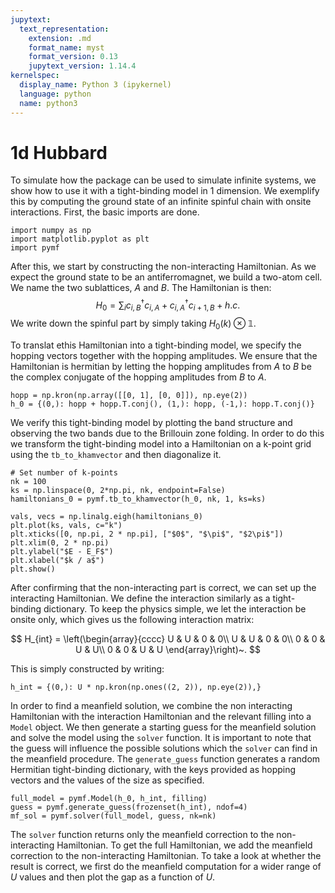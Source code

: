 ```yaml
---
jupytext:
  text_representation:
    extension: .md
    format_name: myst
    format_version: 0.13
    jupytext_version: 1.14.4
kernelspec:
  display_name: Python 3 (ipykernel)
  language: python
  name: python3
---
```


# 1d Hubbard

To simulate how the package can be used to simulate infinite systems, we show how to use it with a tight-binding model in 1 dimension.
We exemplify this by computing the ground state of an infinite spinful chain with onsite interactions.
First, the basic imports are done.

```{code-cell} ipython3
import numpy as np
import matplotlib.pyplot as plt
import pymf
```

After this, we start by constructing the non-interacting Hamiltonian. As we expect the ground state to be an antiferromagnet, we build a two-atom cell. We name the two sublattices, $A$ and $B$. The Hamiltonian is then:
$$
H_0 = \sum_i c_{i, B}^{\dagger}c_{i, A} + c_{i, A}^{\dagger}c_{i+1, B} + h.c.
$$
We write down the spinful part by simply taking $H_0(k) \otimes \mathbb{1}$.

To translat ethis Hamiltonian into a tight-binding model, we specify the hopping vectors together with the hopping amplitudes. We ensure that the Hamiltonian is hermitian by letting the hopping amplitudes from $A$ to $B$ be the complex conjugate of the hopping amplitudes from $B$ to $A$.

```{code-cell} ipython3
hopp = np.kron(np.array([[0, 1], [0, 0]]), np.eye(2))
h_0 = {(0,): hopp + hopp.T.conj(), (1,): hopp, (-1,): hopp.T.conj()}
```

We verify this tight-binding model by plotting the band structure and observing the two bands due to the Brillouin zone folding. In order to do this we transform the tight-binding model into a Hamiltonian on a k-point grid using the `tb_to_khamvector` and then diagonalize it.

```{code-cell} ipython3
# Set number of k-points
nk = 100
ks = np.linspace(0, 2*np.pi, nk, endpoint=False)
hamiltonians_0 = pymf.tb_to_khamvector(h_0, nk, 1, ks=ks)

vals, vecs = np.linalg.eigh(hamiltonians_0)
plt.plot(ks, vals, c="k")
plt.xticks([0, np.pi, 2 * np.pi], ["$0$", "$\pi$", "$2\pi$"])
plt.xlim(0, 2 * np.pi)
plt.ylabel("$E - E_F$")
plt.xlabel("$k / a$")
plt.show()

```

After confirming that the non-interacting part is correct, we can set up the interacting Hamiltonian. We define the interaction similarly as a tight-binding dictionary. To keep the physics simple, we let the interaction be onsite only, which gives us the following interaction matrix:

$$
H_{int} =
\left(\begin{array}{cccc}
    U & U & 0 & 0\\
    U & U & 0 & 0\\
    0 & 0 & U & U\\
    0 & 0 & U & U
\end{array}\right)~.
$$

This is simply constructed by writing:

```{code-cell} ipython3
h_int = {(0,): U * np.kron(np.ones((2, 2)), np.eye(2)),}
```

In order to find a meanfield solution, we combine the non interacting Hamiltonian with the interaction Hamiltonian and the relevant filling into a `Model` object. We then generate a starting guess for the meanfield solution and solve the model using the `solver` function. It is important to note that the guess will influence the possible solutions which the `solver` can find in the meanfield procedure. The `generate_guess` function generates a random Hermitian tight-binding dictionary, with the keys provided as hopping vectors and the values of the size as specified.

```{code-cell} ipython3
full_model = pymf.Model(h_0, h_int, filling)
guess = pymf.generate_guess(frozenset(h_int), ndof=4)
mf_sol = pymf.solver(full_model, guess, nk=nk)
```

The `solver` function returns only the meanfield correction to the non-interacting Hamiltonian. To get the full Hamiltonian, we add the meanfield correction to the non-interacting Hamiltonian. To take a look at whether the result is correct, we first do the meanfield computation for a wider range of $U$ values and then plot the gap as a function of $U$.
